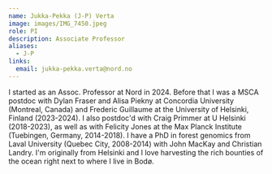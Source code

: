 ```yaml
---
name: Jukka-Pekka (J-P) Verta 
image: images/IMG_7450.jpeg
role: PI
description: Associate Professor
aliases:
  - J-P
links:
  email: jukka-pekka.verta@nord.no
---
```

I started as an Assoc. Professor at Nord in 2024. Before that I was a MSCA postdoc with Dylan Fraser and Alisa Piekny at Concordia University (Montreal, Canada) and Frederic Guillaume at the University of Helsinki, Finland (2023-2024). I also postdoc'd with Craig Primmer at U Helsinki (2018-2023), as well as with Felicity Jones at the Max Planck Institute (Tuebingen, Germany, 2014-2018). I have a PhD in forest genomics from Laval University (Quebec City, 2008-2014) with John MacKay and Christian Landry. I'm originally from Helsinki and I love harvesting the rich bounties of the ocean right next to where I live in Bodø.
